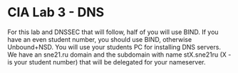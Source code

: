 # CIA Lab 3 - DNS
For this lab and DNSSEC that will follow, half of you will use BIND. If you have an even student number, you should use BIND, otherwise Unbound+NSD. You will use your students PC for installing DNS servers. We have an sne21.ru domain and the subdomain with name stX.sne21ru (X - is your student number) that will be delegated for your nameserver.
